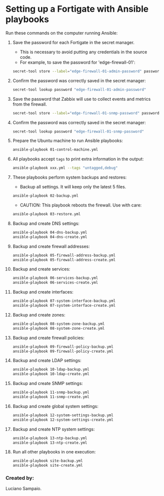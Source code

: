 # Setting up a Fortigate with Ansible playbooks

Run these commands on the computer running Ansible:

1. Save the password for each Fortigate in the secret manager.

    - This is necessary to avoid putting any credentials in the source code.
    - For example, to save the password for 'edge-firewall-01':
    ```bash
    secret-tool store --label="edge-firewall-01-admin-password" password "edge-firewall-01-admin-password"
    ```

1. Confirm the password was correctly saved in the secret manager:
    ```bash
    secret-tool lookup password "edge-firewall-01-admin-password"
    ```

1. Save the password that Zabbix will use to collect events and metrics from the firewall.

    ```bash
    secret-tool store --label="edge-firewall-01-snmp-password" password "edge-firewall-01-snmp-password"
    ```

1. Confirm the password was correctly saved in the secret manager:
    ```bash
    secret-tool lookup password "edge-firewall-01-snmp-password"
    ```

1. Prepare the Ubuntu machine to run Ansible playbooks:
    ```bash
    ansible-playbook 01-control-machine.yml
    ```

1. All playbooks accept `tags` to print extra information in the output:
    ```bash
    ansible-playbook xxx.yml --tags "untagged,debug"
    ```

1. These playbooks perform system backups and restores:
    - Backup all settings. It will keep only the latest 5 files.
    ```bash
    ansible-playbook 02-backup.yml
    ```

    - CAUTION: This playbook reboots the firewall. Use with care:
    ```bash
    ansible-playbook 03-restore.yml
    ```

1. Backup and create DNS settings:
    ```bash
    ansible-playbook 04-dns-backup.yml
    ansible-playbook 04-dns-create.yml
    ```

1. Backup and create firewall addresses:
    ```bash
    ansible-playbook 05-firewall-address-backup.yml
    ansible-playbook 05-firewall-address-create.yml
    ```

1. Backup and create services:
    ```bash
    ansible-playbook 06-services-backup.yml
    ansible-playbook 06-services-create.yml
    ```

1. Backup and create interfaces:
    ```bash
    ansible-playbook 07-system-interface-backup.yml
    ansible-playbook 07-system-interface-create.yml
    ```

1. Backup and create zones:
    ```bash
    ansible-playbook 08-system-zone-backup.yml
    ansible-playbook 08-system-zone-create.yml
    ```

1. Backup and create firewall policies:
    ```bash
    ansible-playbook 09-firewall-policy-backup.yml
    ansible-playbook 09-firewall-policy-create.yml
    ```

1. Backup and create LDAP settings:
    ```bash
    ansible-playbook 10-ldap-backup.yml
    ansible-playbook 10-ldap-create.yml
    ```

1. Backup and create SNMP settings:
    ```bash
    ansible-playbook 11-snmp-backup.yml
    ansible-playbook 11-snmp-create.yml
    ```

1. Backup and create global system settings:
    ```bash
    ansible-playbook 12-system-settings-backup.yml
    ansible-playbook 12-system-settings-create.yml
    ```

1. Backup and create NTP system settings:
    ```bash
    ansible-playbook 13-ntp-backup.yml
    ansible-playbook 13-ntp-create.yml
    ```

1. Run all other playbooks in one execution:
    ```bash
    ansible-playbook site-backup.yml
    ansible-playbook site-create.yml
    ```

### Created by:

Luciano Sampaio.
